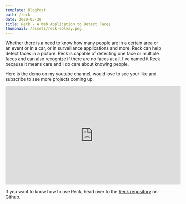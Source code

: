 ```yaml
---
template: BlogPost
path: /reck
date: 2020-03-30
title: Reck - A Web Application to Detect Faces
thumbnail: /assets/reck-solvay.png
---
```


Whether there is a need to know how many people are in a certain area or an event or in a car, or in surveillance applications and more, Reck can help detect faces in a picture. Reck is capable of detecting one face or multiple faces and can also recognize if there are no faces at all. I've named it Reck because it means care and I do care about knowing people.

Here is the demo on my youtube channel, would love to see your like and subscribe to see more projects coming up.

<iframe width="560" height="315" src="https://www.youtube.com/embed/ZHx_LaP4TuY" frameborder="0" allow="accelerometer; autoplay; encrypted-media; gyroscope; picture-in-picture" allowfullscreen></iframe>

If you want to know how to use Reck, head over to the [Reck repository](https://github.com/ezzeddin/Reck) on Github.